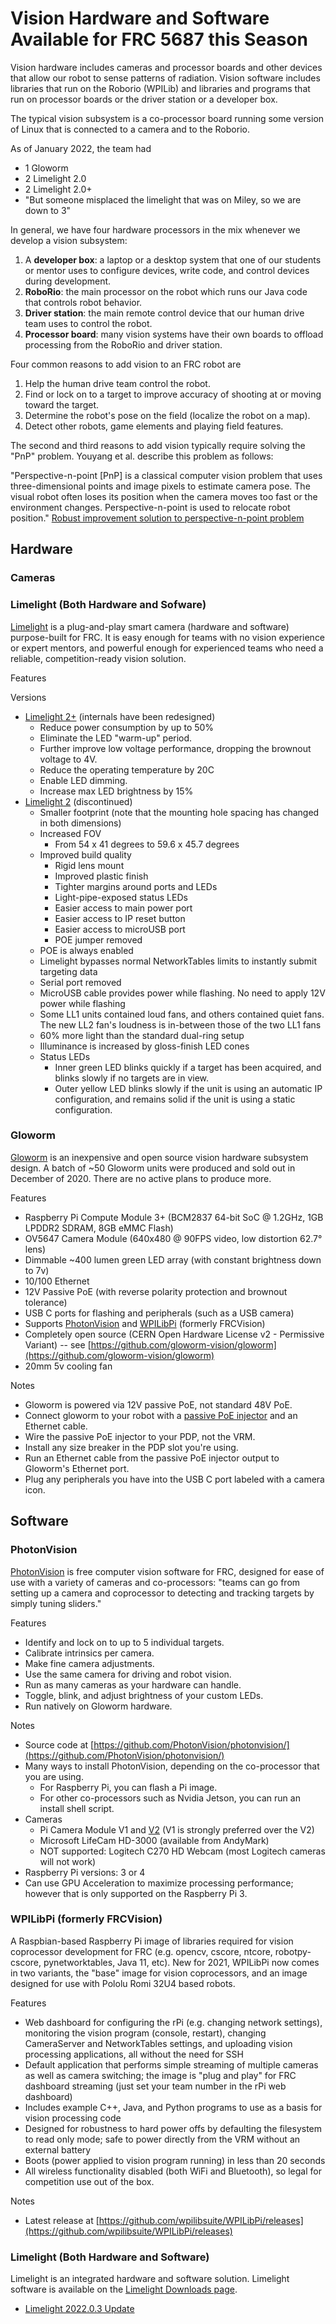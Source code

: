# Vision Hardware and Software Available for FRC 5687 this Season

Vision hardware includes cameras and processor boards and other devices that allow our robot to sense patterns of radiation.  Vision software includes libraries that run on the Roborio (WPILib) and libraries and programs that run on processor boards or the driver station or a developer box.

The typical vision subsystem is a co-processor board running some version of Linux that is connected to a camera and to the Roborio.

As of January 2022, the team had

 * 1 Gloworm
 * 2 Limelight 2.0
 * 2 Limelight 2.0+
 * "But someone misplaced the limelight that was on Miley, so we are down to 3"

In general, we have four hardware processors in the mix whenever we develop a vision subsystem:

1. A **developer box**: a laptop or a desktop system that one of our students or mentor uses to configure devices, write code, and control devices during development.
1. **RoboRio**: the main processor on the robot which runs our Java code that controls robot behavior.
1. **Driver station**: the main remote control device that our human drive team uses to control the robot.
1. **Processor board**: many vision systems have their own boards to offload processing from the RoboRio and driver station.

Four common reasons to add vision to an FRC robot are

1. Help the human drive team control the robot.
1. Find or lock on to a target to improve accuracy of shooting at or moving toward the target.
1. Determine the robot's pose on the field (localize the robot on a map).
1. Detect other robots, game elements and playing field features.

The second and third reasons to add vision typically require solving the "PnP" problem.  Youyang et al. describe this problem as follows:

"Perspective-n-point [PnP] is a classical computer vision problem that uses three-dimensional points and image pixels to estimate camera pose. The visual robot often loses its position when the camera moves too fast or the environment changes. Perspective-n-point is used to relocate robot position." [Robust improvement solution to perspective-n-point problem](https://journals.sagepub.com/doi/full/10.1177/1729881419885700)

## Hardware

### Cameras

### Limelight (Both Hardware and Sofware)

[Limelight](https://limelightvision.io/) is a plug-and-play smart camera (hardware and software) purpose-built for FRC.  It is easy enough for teams with no vision experience or expert mentors, and powerful enough for experienced teams who need a reliable, competition-ready vision solution.

Features

Versions
 * [Limelight 2+](https://www.andymark.com/products/limelight-2-plus) (internals have been redesigned)
   - Reduce power consumption by up to 50%
   - Eliminate the LED "warm-up" period.
   - Further improve low voltage performance, dropping the brownout voltage to 4V.
   - Reduce the operating temperature by 20C
   - Enable LED dimming.
   - Increase max LED brightness by 15%
 * [Limelight 2](https://www.andymark.com/products/limelight2) (discontinued)
   - Smaller footprint (note that the mounting hole spacing has changed in both dimensions)
   - Increased FOV
     - From 54 x 41 degrees to 59.6 x 45.7 degrees
   - Improved build quality
     - Rigid lens mount
     - Improved plastic finish
     - Tighter margins around ports and LEDs
     - Light-pipe-exposed status LEDs
     - Easier access to main power port
     - Easier access to IP reset button
     - Easier access to microUSB port
     - POE jumper removed
   - POE is always enabled
   - Limelight bypasses normal NetworkTables limits to instantly submit targeting data
   - Serial port removed
   - MicroUSB cable provides power while flashing. No need to apply 12V power while flashing
   - Some LL1 units contained loud fans, and others contained quiet fans. The new LL2 fan's loudness is in-between those of the two LL1 fans
   - 60% more light than the standard dual-ring setup
   - Illuminance is increased by gloss-finish LED cones
   - Status LEDs
     - Inner green LED blinks quickly if a target has been acquired, and blinks slowly if no targets are in view.
     - Outer yellow LED blinks slowly if the unit is using an automatic IP configuration, and remains solid if the unit is using a static configuration.

### Gloworm

[Gloworm](https://gloworm.vision/) is an inexpensive and open source vision hardware subsystem design.  A batch of ~50 Gloworm units were produced and sold out in December of 2020. There are no active plans to produce more.

Features

 * Raspberry Pi Compute Module 3+ (BCM2837 64-bit SoC @ 1.2GHz, 1GB LPDDR2 SDRAM, 8GB eMMC Flash)
 * OV5647 Camera Module (640x480 @ 90FPS video, low distortion 62.7° lens)
 * Dimmable ~400 lumen green LED array (with constant brightness down to 7v)
 * 10/100 Ethernet
 * 12V Passive PoE (with reverse polarity protection and brownout tolerance)
 * USB C ports for flashing and peripherals (such as a USB camera)
 * Supports [PhotonVision](https://photonvision.org/) and [WPILibPi](https://github.com/wpilibsuite/WPILibPi/releases) (formerly FRCVision)
 * Completely open source (CERN Open Hardware License v2 - Permissive Variant) -- see [https://github.com/gloworm-vision/gloworm](https://github.com/gloworm-vision/gloworm)
 * 20mm 5v cooling fan

 Notes

 * Gloworm is powered via 12V passive PoE, not standard 48V PoE.
 * Connect gloworm to your robot with a [passive PoE injector](https://www.revrobotics.com/rev-11-1210/) and an Ethernet cable.
 * Wire the passive PoE injector to your PDP, not the VRM.
 * Install any size breaker in the PDP slot you're using.
 * Run an Ethernet cable from the passive PoE injector output to Gloworm's Ethernet port.
 * Plug any peripherals you have into the USB C port labeled with a camera icon.

## Software

### PhotonVision

[PhotonVision](https://photonvision.org/) is free computer vision software for FRC, designed for ease of use with a variety of cameras and co-processors: "teams can go from setting up a camera and coprocessor to detecting and tracking targets by simply tuning sliders."

Features

 * Identify and lock on to up to 5 individual targets.
 * Calibrate intrinsics per camera.
 * Make fine camera adjustments.
 * Use the same camera for driving and robot vision.
 * Run as many cameras as your hardware can handle.
 * Toggle, blink, and adjust brightness of your custom LEDs.
 * Run natively on Gloworm hardware.

Notes

 * Source code at [https://github.com/PhotonVision/photonvision/](https://github.com/PhotonVision/photonvision/)
 * Many ways to install PhotonVision, depending on the co-processor that you are using.
   * For Raspberry Pi, you can flash a Pi image.
   * For other co-processors such as Nvidia Jetson, you can run an install shell script.
 * Cameras
   * Pi Camera Module V1 and [V2](https://www.raspberrypi.com/products/camera-module-v2/) (V1 is strongly preferred over the V2)
   * Microsoft LifeCam HD-3000 (available from AndyMark)
   * NOT supported: Logitech C270 HD Webcam (most Logitech cameras will not work)
 * Raspberry Pi versions: 3 or 4
 * Can use GPU Acceleration to maximize processing performance; however that is only supported on the Raspberry Pi 3.

### WPILibPi (formerly FRCVision)

A Raspbian-based Raspberry Pi image of libraries required for vision coprocessor development for FRC (e.g. opencv, cscore, ntcore, robotpy-cscore, pynetworktables, Java 11, etc). New for 2021, WPILibPi now comes in two variants, the "base" image for vision coprocessors, and an image designed for use with Pololu Romi 32U4 based robots.

Features

 * Web dashboard for configuring the rPi (e.g. changing network settings), monitoring the vision program (console, restart), changing CameraServer and NetworkTables settings, and uploading vision processing applications, all without the need for SSH
 * Default application that performs simple streaming of multiple cameras as well as camera switching; the image is "plug and play" for FRC dashboard streaming (just set your team number in the rPi web dashboard)
 * Includes example C++, Java, and Python programs to use as a basis for vision processing code
 * Designed for robustness to hard power offs by defaulting the filesystem to read only mode; safe to power directly from the VRM without an external battery
 * Boots (power applied to vision program running) in less than 20 seconds
 * All wireless functionality disabled (both WiFi and Bluetooth), so legal for competition use out of the box.

Notes

 * Latest release at [https://github.com/wpilibsuite/WPILibPi/releases](https://github.com/wpilibsuite/WPILibPi/releases)

### Limelight (Both Hardware and Software)

Limelight is an integrated hardware and software solution.  Limelight software is available on the [Limelight Downloads page](https://limelightvision.io/pages/downloads).

* [Limelight 2022.0.3 Update](https://www.chiefdelphi.com/t/limelight-2022-0-3-update/400306)
